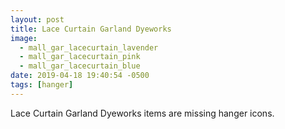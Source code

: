 ```yaml
---
layout: post
title: Lace Curtain Garland Dyeworks
image:
  - mall_gar_lacecurtain_lavender
  - mall_gar_lacecurtain_pink
  - mall_gar_lacecurtain_blue
date: 2019-04-18 19:40:54 -0500
tags: [hanger]
---
```


Lace Curtain Garland Dyeworks items are missing hanger icons.
